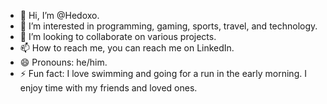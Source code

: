 - 👋 Hi, I’m @Hedoxo.
- 👀 I’m interested in programming, gaming, sports, travel, and technology.
- 💞️ I’m looking to collaborate on various projects.
- 📫 How to reach me, you can reach me on LinkedIn.
- 😄 Pronouns: he/him.
- ⚡ Fun fact: I love swimming and going for a run in the early morning. I enjoy time with my friends and loved ones.


